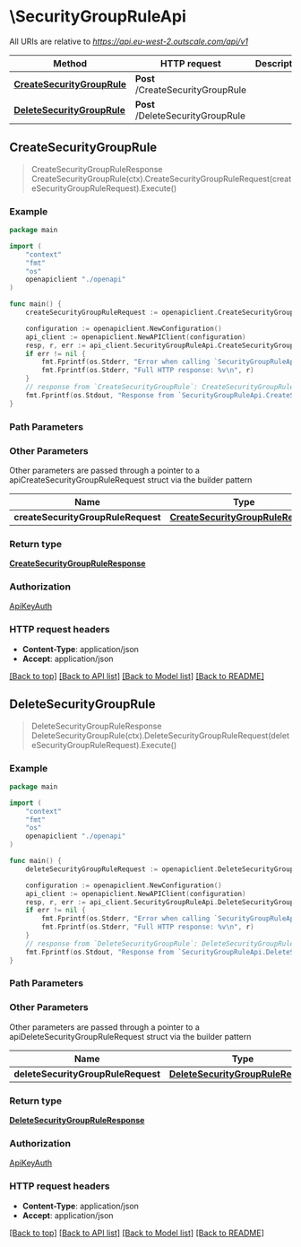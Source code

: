 # \SecurityGroupRuleApi

All URIs are relative to *https://api.eu-west-2.outscale.com/api/v1*

Method | HTTP request | Description
------------- | ------------- | -------------
[**CreateSecurityGroupRule**](SecurityGroupRuleApi.md#CreateSecurityGroupRule) | **Post** /CreateSecurityGroupRule | 
[**DeleteSecurityGroupRule**](SecurityGroupRuleApi.md#DeleteSecurityGroupRule) | **Post** /DeleteSecurityGroupRule | 



## CreateSecurityGroupRule

> CreateSecurityGroupRuleResponse CreateSecurityGroupRule(ctx).CreateSecurityGroupRuleRequest(createSecurityGroupRuleRequest).Execute()



### Example

```go
package main

import (
    "context"
    "fmt"
    "os"
    openapiclient "./openapi"
)

func main() {
    createSecurityGroupRuleRequest := openapiclient.CreateSecurityGroupRuleRequest{DryRun: false, Flow: "Flow_example", FromPortRange: 123, IpProtocol: "IpProtocol_example", IpRange: "IpRange_example", Rules: []SecurityGroupRule{openapiclient.SecurityGroupRule{FromPortRange: 123, IpProtocol: "IpProtocol_example", IpRanges: []string{"IpRanges_example"), SecurityGroupsMembers: []SecurityGroupsMember{openapiclient.SecurityGroupsMember{AccountId: "AccountId_example", SecurityGroupId: "SecurityGroupId_example", SecurityGroupName: "SecurityGroupName_example"}), ServiceIds: []string{"ServiceIds_example"), ToPortRange: 123}), SecurityGroupAccountIdToLink: "SecurityGroupAccountIdToLink_example", SecurityGroupId: "SecurityGroupId_example", SecurityGroupNameToLink: "SecurityGroupNameToLink_example", ToPortRange: 123} // CreateSecurityGroupRuleRequest |  (optional)

    configuration := openapiclient.NewConfiguration()
    api_client := openapiclient.NewAPIClient(configuration)
    resp, r, err := api_client.SecurityGroupRuleApi.CreateSecurityGroupRule(context.Background()).CreateSecurityGroupRuleRequest(createSecurityGroupRuleRequest).Execute()
    if err != nil {
        fmt.Fprintf(os.Stderr, "Error when calling `SecurityGroupRuleApi.CreateSecurityGroupRule``: %v\n", err)
        fmt.Fprintf(os.Stderr, "Full HTTP response: %v\n", r)
    }
    // response from `CreateSecurityGroupRule`: CreateSecurityGroupRuleResponse
    fmt.Fprintf(os.Stdout, "Response from `SecurityGroupRuleApi.CreateSecurityGroupRule`: %v\n", resp)
}
```

### Path Parameters



### Other Parameters

Other parameters are passed through a pointer to a apiCreateSecurityGroupRuleRequest struct via the builder pattern


Name | Type | Description  | Notes
------------- | ------------- | ------------- | -------------
 **createSecurityGroupRuleRequest** | [**CreateSecurityGroupRuleRequest**](CreateSecurityGroupRuleRequest.md) |  | 

### Return type

[**CreateSecurityGroupRuleResponse**](CreateSecurityGroupRuleResponse.md)

### Authorization

[ApiKeyAuth](../README.md#ApiKeyAuth)

### HTTP request headers

- **Content-Type**: application/json
- **Accept**: application/json

[[Back to top]](#) [[Back to API list]](../README.md#documentation-for-api-endpoints)
[[Back to Model list]](../README.md#documentation-for-models)
[[Back to README]](../README.md)


## DeleteSecurityGroupRule

> DeleteSecurityGroupRuleResponse DeleteSecurityGroupRule(ctx).DeleteSecurityGroupRuleRequest(deleteSecurityGroupRuleRequest).Execute()



### Example

```go
package main

import (
    "context"
    "fmt"
    "os"
    openapiclient "./openapi"
)

func main() {
    deleteSecurityGroupRuleRequest := openapiclient.DeleteSecurityGroupRuleRequest{DryRun: false, Flow: "Flow_example", FromPortRange: 123, IpProtocol: "IpProtocol_example", IpRange: "IpRange_example", Rules: []SecurityGroupRule{openapiclient.SecurityGroupRule{FromPortRange: 123, IpProtocol: "IpProtocol_example", IpRanges: []string{"IpRanges_example"), SecurityGroupsMembers: []SecurityGroupsMember{openapiclient.SecurityGroupsMember{AccountId: "AccountId_example", SecurityGroupId: "SecurityGroupId_example", SecurityGroupName: "SecurityGroupName_example"}), ServiceIds: []string{"ServiceIds_example"), ToPortRange: 123}), SecurityGroupAccountIdToUnlink: "SecurityGroupAccountIdToUnlink_example", SecurityGroupId: "SecurityGroupId_example", SecurityGroupNameToUnlink: "SecurityGroupNameToUnlink_example", ToPortRange: 123} // DeleteSecurityGroupRuleRequest |  (optional)

    configuration := openapiclient.NewConfiguration()
    api_client := openapiclient.NewAPIClient(configuration)
    resp, r, err := api_client.SecurityGroupRuleApi.DeleteSecurityGroupRule(context.Background()).DeleteSecurityGroupRuleRequest(deleteSecurityGroupRuleRequest).Execute()
    if err != nil {
        fmt.Fprintf(os.Stderr, "Error when calling `SecurityGroupRuleApi.DeleteSecurityGroupRule``: %v\n", err)
        fmt.Fprintf(os.Stderr, "Full HTTP response: %v\n", r)
    }
    // response from `DeleteSecurityGroupRule`: DeleteSecurityGroupRuleResponse
    fmt.Fprintf(os.Stdout, "Response from `SecurityGroupRuleApi.DeleteSecurityGroupRule`: %v\n", resp)
}
```

### Path Parameters



### Other Parameters

Other parameters are passed through a pointer to a apiDeleteSecurityGroupRuleRequest struct via the builder pattern


Name | Type | Description  | Notes
------------- | ------------- | ------------- | -------------
 **deleteSecurityGroupRuleRequest** | [**DeleteSecurityGroupRuleRequest**](DeleteSecurityGroupRuleRequest.md) |  | 

### Return type

[**DeleteSecurityGroupRuleResponse**](DeleteSecurityGroupRuleResponse.md)

### Authorization

[ApiKeyAuth](../README.md#ApiKeyAuth)

### HTTP request headers

- **Content-Type**: application/json
- **Accept**: application/json

[[Back to top]](#) [[Back to API list]](../README.md#documentation-for-api-endpoints)
[[Back to Model list]](../README.md#documentation-for-models)
[[Back to README]](../README.md)

